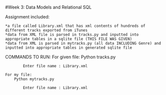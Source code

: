#Week 3: Data Models and Relational SQL

Assignment included:

	*a file called Library.xml that has xml contents of hundreds of different tracks exported from iTunes
	*data from XML file is parsed in tracks.py and inputted into appropriate tables in a sqlite file (THIS FILE WAS GIVEN)
	*data from XML is parsed in mytracks.py (all data INCLUDING Genre) and inputted into appropriate tables in generated sqlite file

COMMANDS TO RUN:
	For given file:
		Python tracks.py

			Enter file name : Library.xml

	For my file:
		Python mytracks.py
			
			Enter file name : Library.xml

